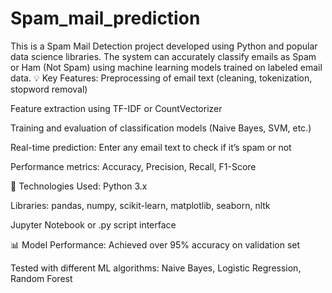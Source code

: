 # Spam_mail_prediction
This is a Spam Mail Detection project developed using Python and popular data science libraries. The system can accurately classify emails as Spam or Ham (Not Spam) using machine learning models trained on labeled email data.
💡 Key Features:
Preprocessing of email text (cleaning, tokenization, stopword removal)

Feature extraction using TF-IDF or CountVectorizer

Training and evaluation of classification models (Naive Bayes, SVM, etc.)

Real-time prediction: Enter any email text to check if it’s spam or not

Performance metrics: Accuracy, Precision, Recall, F1-Score

🔧 Technologies Used:
Python 3.x

Libraries: pandas, numpy, scikit-learn, matplotlib, seaborn, nltk

Jupyter Notebook or .py script interface

📊 Model Performance:
Achieved over 95% accuracy on validation set

Tested with different ML algorithms: Naive Bayes, Logistic Regression, Random Forest
